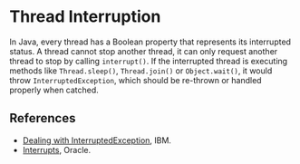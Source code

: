 # Thread Interruption


In Java, every thread has a Boolean property that represents its interrupted status. A thread cannot stop another thread, it can only request another thread to stop by calling `interrupt()`. If the interrupted thread is executing methods like `Thread.sleep()`, `Thread.join()` or `Object.wait()`, it would throw `InterruptedException`, which should be re-thrown or handled properly when catched.

## References
* [Dealing with InterruptedException](https://www.ibm.com/developerworks/library/j-jtp05236/index.html), IBM.
* [Interrupts](https://docs.oracle.com/javase/tutorial/essential/concurrency/interrupt.html), Oracle.
